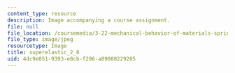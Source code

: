 ```yaml
---
content_type: resource
description: Image accompanying a course assignment.
file: null
file_location: /coursemedia/3-22-mechanical-behavior-of-materials-spring-2008/4dc9e0519393e8cbf296a89080229205_superelastic_2_8.jpg
file_type: image/jpeg
resourcetype: Image
title: superelastic_2_8
uid: 4dc9e051-9393-e8cb-f296-a89080229205
---
```


